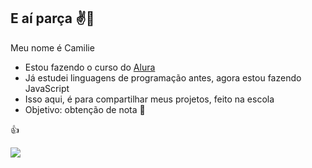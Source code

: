 ## E aí parça ✌️🤙

Meu nome é Camilie

- Estou fazendo o curso do [Alura](https://www.alura.com.br)
- Já estudei linguagens de programação antes, agora estou fazendo JavaScript
- Isso aqui, é para compartilhar meus projetos, feito na escola
- Objetivo: obtenção de nota 🤭

👍


![](https://media.tenor.com/iE50bqC_-IEAAAAi/dance-kid.gif)
